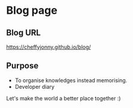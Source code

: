 # Blog page

## Blog URL
https://cheffyjonny.github.io/blog/

## Purpose
 -  To organise knowledges instead memorising.
 -  Developer diary


Let's make the world a better place together :)
